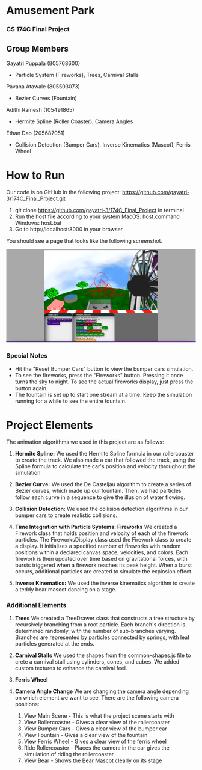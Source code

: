 # Amusement Park
### CS 174C Final Project

## Group Members

Gayatri Puppala (805768600)
* Particle System (Fireworks), Trees, Carnival Stalls

Pavana Atawale (805503073)
* Bezier Curves (Fountain)

Adithi Ramesh (105491865)
* Hermite Spline (Roller Coaster), Camera Angles

Ethan Dao (205687051)
* Collision Detection (Bumper Cars), Inverse Kinematics (Mascot), Ferris Wheel

# How to Run
Our code is on GitHub in the following project: https://github.com/gayatri-3/174C_Final_Project.git 

1. git clone https://github.com/gayatri-3/174C_Final_Project in terminal
2. Run the host file according to your system
   MacOS: host.command
   Windows: host.bat
3. Go to http://localhost:8000 in your browser

You should see a page that looks like the following screenshot.

![](./assets/screenshot.png)

### Special Notes
* Hit the "Reset Bumper Cars" button to view the bumper cars simulation.
* To see the fireworks, press the "Fireworks" button. Pressing it once turns the sky to night. To see the actual fireworks
display, just press the button again.
* The fountain is set up to start one stream at a time. Keep the simulation
running for a while to see the entire fountain.

# Project Elements
The animation algorithms we used in this project are as follows:
1. **Hermite Spline:** We used the Hermite Spline formula in our rollercoaster to 
create the track. We also made a car that followed the track, 
using the Spline formula to calculate the car's position and velocity 
throughout the simulation  


2. **Bezier Curve:** We used the De Casteljau algorithm to create a series of Bezier
curves, which made up our fountain. Then, we had particles follow each 
curve in a sequence to give the illusion of water flowing. 


3. **Collision Detection:** We used the collision detection algorithms in our bumper cars
to create realistic collisions.


4. **Time Integration with Particle Systems: Fireworks** 
We created a Firework class that holds position and velocity of each of the firework particles.
The FireworksDisplay class used the Firework class to create a display. 
It initializes a specified number of fireworks with random positions within a declared canvas space, velocities, and colors. 
Each firework is then updated over time based on gravitational forces, with bursts triggered when a firework reaches its peak height. 
When a burst occurs, additional particles are created to simulate the explosion effect. 

5. **Inverse Kinematics:** We used the inverse kinematics algorithm to create a 
teddy bear mascot dancing on a stage.

### Additional Elements
1. **Trees**
We created a TreeDrawer class that constructs a tree structure by recursively branching from a root particle. 
Each branch's direction is determined randomly, with the number of sub-branches varying. 
Branches are represented by particles connected by springs, with leaf particles generated at the ends.

2. **Carnival Stalls**
We used the shapes from the common-shapes.js file to crete a carnival stall using cylinders, cones, and cubes. 
We added custom textures to enhance the carnival feel.

3. **Ferris Wheel**

4. **Camera Angle Change**
We are changing the camera angle depending on which element we want to see. There are the following camera positions:
   1. View Main Scene - This is what the project scene starts with
   2. View Rollercoaster - Gives a clear view of the rollercoaster
   3. View Bumper Cars - Gives a clear view of the bumper car
   4. View Fountain - Gives a clear view of the fountain
   5. View Ferris Wheel - Gives a clear view of the ferris wheel
   6. Ride Rollercoaster - Places the camera in the car gives the simulation of riding the rollercoaster
   7. View Bear - Shows the Bear Mascot clearly on its stage

